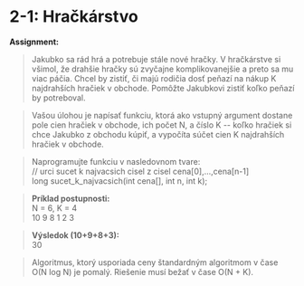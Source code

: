 # 2-1: Hračkárstvo

**Assignment:**
>Jakubko sa rád hrá a potrebuje stále nové hračky. V hračkárstve si všimol, že drahšie hračky sú zvyčajne komplikovanejšie a preto sa mu viac páčia. Chcel by zistiť, či majú rodičia dosť peňazí na nákup K najdrahších hračiek v obchode. Pomôžte Jakubkovi zistiť koľko peňazí by potreboval.

>Vašou úlohou je napísať funkciu, ktorá ako vstupný argument dostane pole cien hračiek v obchode, ich počet N, a číslo K -- koľko hračiek si chce Jakubko z obchodu kúpiť, a vypočíta súčet cien K najdrahších hračiek v obchode.

>Naprogramujte funkciu v nasledovnom tvare: \
>// urci sucet k najvacsich cisel z cisel cena[0],...,cena[n-1] \
>long sucet_k_najvacsich(int cena[], int n, int k);

>**Príklad postupnosti:** \
>N = 6, K = 4 \
>10 9 8 1 2 3

>**Výsledok (10+9+8+3):** \
>30

>Algoritmus, ktorý usporiada ceny štandardným algoritmom v čase O(N log N) je pomalý. Riešenie musí bežať v čase O(N + K).
